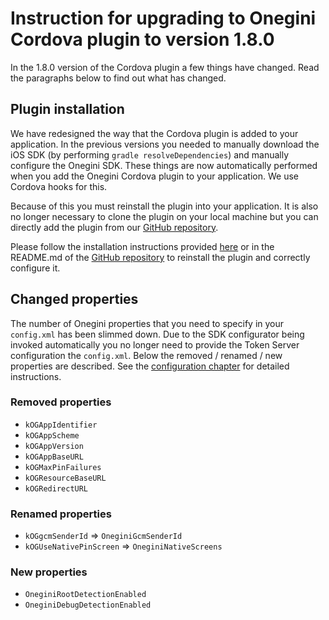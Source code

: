 # Instruction for upgrading to Onegini Cordova plugin to version 1.8.0

In the 1.8.0 version of the Cordova plugin a few things have changed. Read the paragraphs below to find out what has changed. 

## Plugin installation

We have redesigned the way that the Cordova plugin is added to your application. In the 
previous versions you needed to manually download the iOS SDK (by performing `gradle resolveDependencies`) and manually configure the Onegini SDK. These things 
are now automatically performed when you add the Onegini Cordova plugin to your application. We use Cordova hooks for this.

Because of this you must reinstall the plugin into your application. It is also no longer necessary to clone the plugin on your local machine but you can 
directly add the plugin from our [GitHub repository](https://github.com/Onegini/onegini-cordova-plugin).

Please follow the installation instructions provided [here](docs.onegini.com/msp/1.5/cordova-plugin/installation.html) or in the README.md of the 
[GitHub repository](https://github.com/Onegini/onegini-cordova-plugin) to reinstall the plugin and correctly configure it.

## Changed properties

The number of Onegini properties that you need to specify in your `config.xml` has been slimmed down. Due to the SDK configurator being invoked automatically 
you no longer need to provide the Token Server configuration the `config.xml`. Below the removed / renamed / new properties are described. See the 
[configuration chapter](docs.onegini.com/msp/1.5/cordova-plugin/configuration.html) for detailed instructions.

### Removed properties

- `kOGAppIdentifier`
- `kOGAppScheme`
- `kOGAppVersion`
- `kOGAppBaseURL`
- `kOGMaxPinFailures`
- `kOGResourceBaseURL`
- `kOGRedirectURL`

### Renamed properties

- `kOGgcmSenderId` => `OneginiGcmSenderId`
- `kOGUseNativePinScreen` => `OneginiNativeScreens`

### New properties

- `OneginiRootDetectionEnabled`
- `OneginiDebugDetectionEnabled`